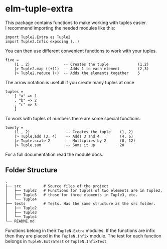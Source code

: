 # elm-tuple-extra
This package contains functions to make working with tuples easier.<br>
I recommend importing the needed modules like this:

    import Tuple2.Extra as Tuple2
    import Tuple2.Infix expsoing (..)
    
You can then use different convenient functions to work with your tuples.

    five = 
        (1 , 2)               -- Creates the tuple             (1,2)
        |> Tuple2.map ((+)1)  -- Adds 1 to each element        (2,3)
        |> Tuple2.reduce (+)  -- Adds the elements together    5


The arrow notation is usefull if you create many tuples at once

    tuples =
        [ "a" => 1
        , "b" => 2
        , "c" => 3
        ]
        
To work with tuples of numbers there are some special functions:

    twenty =
        (1 , 2)                -- Creates the tuple    (1, 2)
        |> Tuple.add (3, 4)    -- Adds 3 and 4         (4, 6)
        |> Tuple.scale 2       -- Multiplies by 2      (8, 12)
        |> Tuple.sum           -- Sums it up           20
        
        
For a full documentation read the module docs.

## Folder Structure

    .
    ├── src          # Source files of the project
    │   ├── Tuple2   # Functions for tuples of two elements are in Tuple2, 
    │   ├── Tuple3   # those for three elements in Tuple3, etc.
    │   └── Tuple4 
    ├── tests        # Tests. Has the same structure as the src folder.
    │   ├── Tuple2
    │   ├── Tuple3
    │   └── Tuple4
    └── README.md
    
Functions belong in their `TupleN.Extra` modules. If the functions are infix then they are placed in the `TupleN.Infix` module. The test for each function belongs in `TupleN.ExtraTest` or `TupleN.InfixTest`

